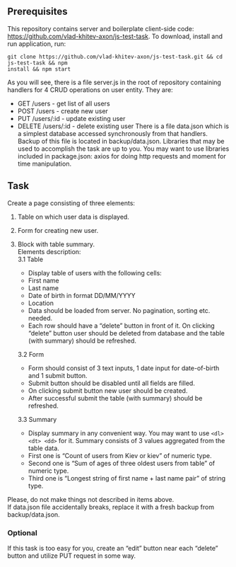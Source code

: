 ## Prerequisites

This repository contains server and boilerplate client-side code:
https://github.com/vlad-khitev-axon/js-test-task.
To download, install and run application, run:

```
git clone https://github.com/vlad-khitev-axon/js-test-task.git && cd js-test-task && npm
install && npm start
```

As you will see, there is a file server.js in the root of repository containing handlers for 4 CRUD
operations on user entity. They are:

- GET /users - get list of all users
- POST /users - create new user
- PUT /users/:id - update existing user
- DELETE /users/:id - delete existing user
  There is a file data.json which is a simplest database accessed synchronously from that
  handlers. Backup of this file is located in backup/data.json.
  Libraries that may be used to accomplish the task are up to you. You may want to use libraries
  included in package.json: axios for doing http requests and moment for time manipulation.

## Task

Create a page consisting of three elements:

1. Table on which user data is displayed.
2. Form for creating new user.
3. Block with table summary.<br>
  Elements description:<br>
   3.1 Table
      - Display table of users with the following cells:
      - First name
      - Last name
      - Date of birth in format DD/MM/YYYY
      - Location
      - Data should be loaded from server. No pagination, sorting etc. needed.
      - Each row should have a “delete” button in front of it. On clicking “delete” button
      user should be deleted from database and the table (with summary) should be
      refreshed.

   3.2 Form
      - Form should consist of 3 text inputs, 1 date input for date-of-birth and 1 submit
      button.
      - Submit button should be disabled until all fields are filled.
      - On clicking submit button new user should be created.
      - After successful submit the table (with summary) should be refreshed.
      
   3.3 Summary
      - Display summary in any convenient way. You may want to use ```<dl> <dt> <dd>```
      for it. Summary consists of 3 values aggregated from the table data.
      - First one is “Count of users from Kiev or kiev” of numeric type.
      - Second one is “Sum of ages of three oldest users from table” of numeric type.
      - Third one is “Longest string of first name + last name pair” of string type.

Please, do not make things not described in items above.<br>
If data.json file accidentally breaks, replace it with a fresh backup from backup/data.json.

### Optional

If this task is too easy for you, create an “edit” button near each “delete” button and utilize PUT
request in some way.

